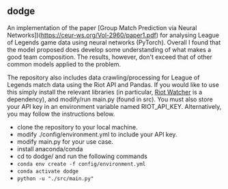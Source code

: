 ## dodge

An implementation of the paper [Group Match Prediction via Neural Networks])(https://ceur-ws.org/Vol-2960/paper1.pdf) for analysing League of Legends game data using neural networks (PyTorch). Overall I found that the model proposed does develop some understanding of what makes a good team composition. The results,  however, don't exceed that of other common models applied to the problem.

The repository also includes data crawling/processing for League of Legends match data using the Riot API and Pandas. If you would like to use this simply install the relevant libraries (in particular, [Riot Watcher](https://github.com/pseudonym117/Riot-Watcher) is a dependency), and modify/run main.py (found in src). You must also store your API key in an environment variable named RIOT_API_KEY. Alternatively, you may follow the instructions below.

- clone the repository to your local machine.
- modify ./config/environment.yml to include your API key.
- modify main.py for your use case.
- install anaconda/conda
- cd to dodge/ and run the following commands
- ``` conda env create -f config/environment.yml ```
- ``` conda activate dodge ```
- ``` python -u "./src/main.py" ```